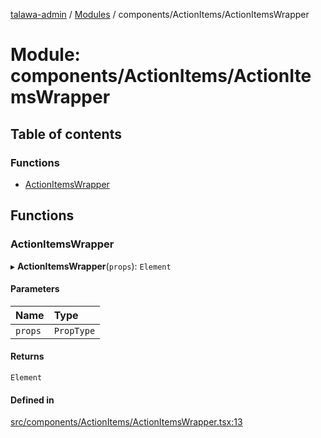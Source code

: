 [talawa-admin](../README.md) / [Modules](../modules.md) / components/ActionItems/ActionItemsWrapper

# Module: components/ActionItems/ActionItemsWrapper

## Table of contents

### Functions

- [ActionItemsWrapper](components_ActionItems_ActionItemsWrapper.md#actionitemswrapper)

## Functions

### ActionItemsWrapper

▸ **ActionItemsWrapper**(`props`): `Element`

#### Parameters

| Name | Type |
| :------ | :------ |
| `props` | `PropType` |

#### Returns

`Element`

#### Defined in

[src/components/ActionItems/ActionItemsWrapper.tsx:13](https://github.com/vasujain275/talawa-admin/blob/b5dc326/src/components/ActionItems/ActionItemsWrapper.tsx#L13)

